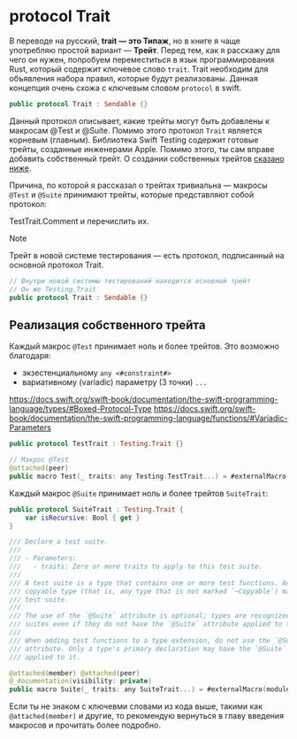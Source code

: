 # protocol Trait

В переводе на русский, **trait — это Типаж**, но в книге я чаще употребляю простой вариант — **Трейт**.
Перед тем, как я расскажу для чего он нужен, попробуем переместиться в язык программирования Rust, который содержит ключевое слово `trait`. Trait необходим для объявления набора правил, которые будут реализованы. Данная концепция очень схожа с ключевым словом `protocol` в swift.

```swift
public protocol Trait : Sendable {}
```

Данный протокол описывает, какие трейты могут быть добавлены к макросам @Test и @Suite. Помимо этого протокол `Trait` является корневым (главным).
Библиотека Swift Testing содержит готовые трейты, созданные инженерами Apple. Помимо этого, ты сам вправе добавить собственный трейт.
О создании собственных трейтов [сказано ниже](#Реализация-собственного-трейта).

Причина, по которой я рассказал о трейтах тривиальна — макросы `@Test` и `@Suite` принимают трейты, которые представляют собой протокол:

TestTrait.Comment и перечислить их.

> [!NOTE]
> Трейт в новой системе тестирования — есть протокол, подписанный на основной протокол Trait.

```swift
// Внутри новой системы тестирований находится основной трейт
// Он же Testing.Trait
public protocol Trait : Sendable {}
```

## Реализация собственного трейта

Каждый макрос `@Test` принимает ноль и более трейтов. Это возможно благодаря:
- экзестенциальному `any <#constraint#>`
- вариативному (variadic) параметру (3 точки) `...`

https://docs.swift.org/swift-book/documentation/the-swift-programming-language/types/#Boxed-Protocol-Type
https://docs.swift.org/swift-book/documentation/the-swift-programming-language/functions/#Variadic-Parameters

<!--
Убрать отсюда и перенести в Macros/Test или упомянуть в Macros/Test, что реализация доступна в главе про трейты ?

Думаю 2-ой вариант, в главах про Макрос показать сценарии использования и особенности, но ознакомить
с реализаций лучше в именно в этом файле.
-->

```swift
public protocol TestTrait : Testing.Trait {}

// Макрос @Test
@attached(peer)
public macro Test(_ traits: any Testing.TestTrait...) = #externalMacro(module: "TestingMacros", type: "TestDeclarationMacro")
```

Каждый макрос `@Suite` принимает ноль и более трейтов `SuiteTrait`:

```swift
public protocol SuiteTrait : Testing.Trait {
    var isRecursive: Bool { get }
}
```

<!-- Перевод -->

```swift
/// Declare a test suite.
///
/// - Parameters:
///   - traits: Zero or more traits to apply to this test suite.
///
/// A test suite is a type that contains one or more test functions. Any
/// copyable type (that is, any type that is not marked `~Copyable`) may be a
/// test suite.
///
/// The use of the `@Suite` attribute is optional; types are recognized as test
/// suites even if they do not have the `@Suite` attribute applied to them.
///
/// When adding test functions to a type extension, do not use the `@Suite`
/// attribute. Only a type's primary declaration may have the `@Suite` attribute
/// applied to it.

@attached(member) @attached(peer)
@_documentation(visibility: private)
public macro Suite(_ traits: any SuiteTrait...) = #externalMacro(module: "TestingMacros", type: "SuiteDeclarationMacro")
```

Если ты не знаком с ключевми словами из кода выше, такими как `@attached(member)` и другие, то рекомендую вернуться в главу введения макросов и прочитать более подробно.
